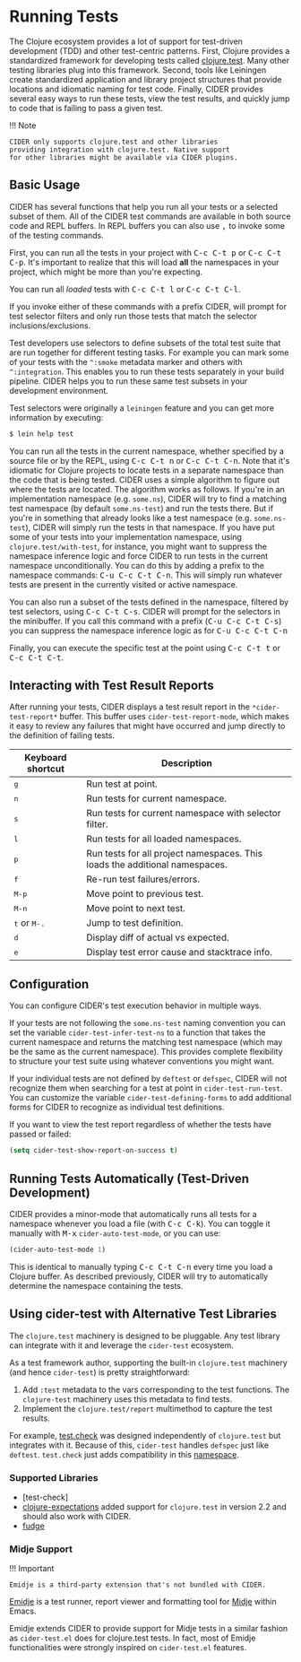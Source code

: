 # Running Tests

The Clojure ecosystem provides a lot of support for test-driven
development (TDD) and other test-centric patterns. First, Clojure
provides a standardized framework for developing tests called
[clojure.test]. Many other testing libraries plug into this
framework. Second, tools like Leiningen create standardized
application and library project structures that provide locations and
idiomatic naming for test code. Finally, CIDER provides several easy
ways to run these tests, view the test results, and quickly jump to
code that is failing to pass a given test.

!!! Note

    CIDER only supports clojure.test and other libraries
    providing integration with clojure.test. Native support
    for other libraries might be available via CIDER plugins.

## Basic Usage

CIDER has several functions that help you run all your tests or a
selected subset of them. All of the CIDER test commands are available
in both source code and REPL buffers. In REPL buffers you can also use
<kbd>,</kbd> to invoke some of the testing commands.

First, you can run all the tests in your project with <kbd>C-c C-t p</kbd>
or <kbd>C-c C-t C-p</kbd>. It's important to realize that this will
load **all** the namespaces in your project, which might be more than
you're expecting.

You can run all *loaded* tests with <kbd>C-c C-t l</kbd> or
<kbd>C-c C-t C-l</kbd>.

If you invoke either of these commands with a prefix CIDER, will
prompt for test selector filters and only run those tests that match
the selector inclusions/exclusions.

Test developers use selectors to define subsets of the total test
suite that are run together for different testing tasks. For example
you can mark some of your tests with the `^:smoke` metadata marker
and others with `^:integration`. This enables you to run these tests
separately in your build pipeline.  CIDER helps you to run these same
test subsets in your development environment.

Test selectors were originally a `leiningen` feature and you can get
more information by executing:

```sh
$ lein help test
```

You can run all the tests in the current namespace, whether specified
by a source file or by the REPL, using <kbd>C-c C-t n</kbd> or
<kbd>C-c C-t C-n</kbd>. Note that it's idiomatic for Clojure projects
to locate tests in a separate namespace than the code that is being
tested. CIDER uses a simple algorithm to figure out where the tests
are located. The algorithm works as follows.  If you're in an
implementation namespace (e.g. `some.ns`), CIDER will try to find a
matching test namespace (by default `some.ns-test`) and run the tests
there. But if you're in something that already looks like a test
namespace (e.g. `some.ns-test`), CIDER will simply run the tests in
that namespace. If you have put some of your tests into your
implementation namespace, using `clojure.test/with-test`, for
instance, you might want to suppress the namespace inference logic and
force CIDER to run tests in the current namespace unconditionally.
You can do this by adding a prefix to the namespace commands: <kbd>C-u
C-c C-t C-n</kbd>. This will simply run whatever tests are present in
the currently visited or active namespace.

You can also run a subset of the tests defined in the namespace,
filtered by test selectors, using <kbd>C-c C-t C-s</kbd>. CIDER will
prompt for the selectors in the minibuffer. If you call this
command with a prefix (<kbd>C-u C-c C-t C-s</kbd>) you can suppress
the namespace inference logic as for <kbd>C-u C-c C-t C-n</kbd>

Finally, you can execute the specific test at the point using
<kbd>C-c C-t t</kbd> or <kbd>C-c C-t C-t</kbd>.

## Interacting with Test Result Reports

After running your tests, CIDER displays a test result report in the
`*cider-test-report*` buffer. This buffer uses `cider-test-report-mode`,
which makes it easy to review any failures that might have occurred
and jump directly to the definition of failing tests.

Keyboard shortcut               | Description
--------------------------------|-------------------------------
<kbd>g</kbd>                    | Run test at point.
<kbd>n</kbd>                    | Run tests for current namespace.
<kbd>s</kbd>                    | Run tests for current namespace with selector filter.
<kbd>l</kbd>                    | Run tests for all loaded namespaces.
<kbd>p</kbd>                    | Run tests for all project namespaces. This loads the additional namespaces.
<kbd>f</kbd>                    | Re-run test failures/errors.
<kbd>M-p</kbd>                  | Move point to previous test.
<kbd>M-n</kbd>                  | Move point to next test.
<kbd>t</kbd> or <kbd>M-.</kbd>  | Jump to test definition.
<kbd>d</kbd>                    | Display diff of actual vs expected.
<kbd>e</kbd>                    | Display test error cause and stacktrace info.

## Configuration

You can configure CIDER's test execution behavior in multiple ways.

If your tests are not following the `some.ns-test` naming convention
you can set the variable `cider-test-infer-test-ns` to a function that
takes the current namespace and returns the matching test namespace
(which may be the same as the current namespace). This provides
complete flexibility to structure your test suite using whatever
conventions you might want.

If your individual tests are not defined by `deftest` or `defspec`, CIDER will
not recognize them when searching for a test at point in `cider-test-run-test`.
You can customize the variable `cider-test-defining-forms` to add additional
forms for CIDER to recognize as individual test definitions.

If you want to view the test report regardless of whether the tests have
passed or failed:

```el
(setq cider-test-show-report-on-success t)
```

## Running Tests Automatically (Test-Driven Development)

CIDER provides a minor-mode that automatically runs all tests for a namespace
whenever you load a file (with <kbd>C-c C-k</kbd>). You can toggle it
manually with <kbd>M-x</kbd> `cider-auto-test-mode`, or you can use:

```el
(cider-auto-test-mode 1)
```

This is identical to manually typing <kbd>C-c C-t C-n</kbd> every time
you load a Clojure buffer. As described previously, CIDER will try to
automatically determine the namespace containing the tests.

## Using cider-test with Alternative Test Libraries

The `clojure.test` machinery is designed to be pluggable. Any test
library can integrate with it and leverage the `cider-test`
ecosystem.

As a test framework author, supporting the built-in `clojure.test` machinery
(and hence `cider-test`) is pretty straightforward:

1. Add `:test` metadata to the vars corresponding to the test
   functions. The `clojure-test` machinery uses this metadata to
   find tests.
2. Implement the `clojure.test/report` multimethod to capture the test results.

For example, [test.check] was designed independently of `clojure.test`
but integrates with it. Because of this, `cider-test` handles
`defspec` just like `deftest`. `test.check` just adds compatibility in this
[namespace](https://github.com/clojure/test.check/blob/24f74b83f1c7a032f98efdcc1db9d74b3a6a794d/src/main/clojure/clojure/test/check/clojure_test.cljc).

### Supported Libraries

* [test-check]
* [clojure-expectations](https://github.com/clojure-expectations/expectations) added
support for `clojure.test` in version 2.2 and should also work with CIDER.
* [fudge](https://github.com/jimpil/fudje)

### Midje Support

!!! Important

    Emidje is a third-party extension that's not bundled with CIDER.

[Emidje](https://github.com/nubank/emidje) is a test runner, report
viewer and formatting tool for
[Midje](https://github.com/marick/Midje) within Emacs.

Emidje extends CIDER to provide support for Midje tests in a similar
fashion as `cider-test.el` does for clojure.test tests. In fact, most of
Emidje functionalities were strongly inspired on `cider-test.el`
features.

[clojure.test]: https://clojure.github.io/clojure/clojure.test-api.html "`clojure.test`"
[test.check]: https://github.com/clojure/test.check "`test.check`"
